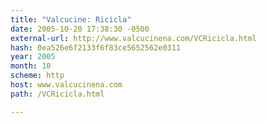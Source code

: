 ```yaml
---
title: "Valcucine: Ricicla"
date: 2005-10-20 17:38:30 -0500
external-url: http://www.valcucinena.com/VCRicicla.html
hash: 0ea526e6f2133f6f83ce5652562e0311
year: 2005
month: 10
scheme: http
host: www.valcucinena.com
path: /VCRicicla.html

---
```



